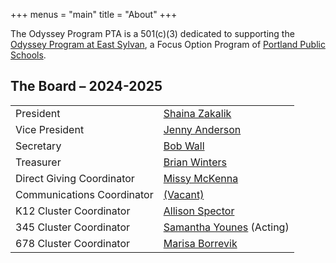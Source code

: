 +++
menus = "main"
title = "About"
+++

The Odyssey Program PTA is a 501(c)(3) dedicated to supporting the [Odyssey Program at East Sylvan](http://odysseyprogram.org), a Focus Option Program of [Portland Public Schools](https://www.pps.net/).


## The Board &ndash; 2024-2025

| | |
| --- | --- |
| President | [Shaina Zakalik](mailto:shaina.zakalik@odysseypta.org) |
| Vice President | [Jenny Anderson](mailto:jenny.anderson@odysseypta.org) |
| Secretary | [Bob Wall](mailto:bob.wall@odysseypta.org) |
| Treasurer | [Brian Winters](mailto:brian.winters@odysseypta.org) |
| Direct Giving Coordinator | [Missy McKenna](mailto:missy.mckenna@odysseypta.org) |
| Communications Coordinator | [(Vacant)](mailto:communications@odysseypta.org) |
| K12 Cluster Coordinator | [Allison Spector](mailto:allison.spector@odysseypta.org) |
| 345 Cluster Coordinator | [Samantha Younes](mailto:samantha.younes@odysseypta.org) (Acting) |
| 678 Cluster Coordinator | [Marisa Borrevik](mailto:marisa.borrevik@odysseypta.org) |
